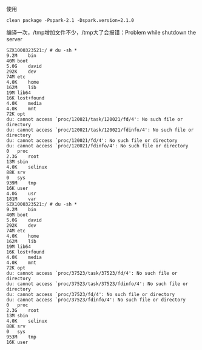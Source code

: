 使用

	clean package -Pspark-2.1 -Dspark.version=2.1.0
编译一次，/tmp增加文件不少，/tmp大了会报错：Problem while shutdown the server
	
	
	SZX1000323521:/ # du -sh *
	9.2M	bin
	40M	boot
	5.0G	david
	292K	dev
	74M	etc
	4.0K	home
	162M	lib
	19M	lib64
	16K	lost+found
	4.0K	media
	4.0K	mnt
	72K	opt
	du: cannot access `proc/120021/task/120021/fd/4': No such file or directory
	du: cannot access `proc/120021/task/120021/fdinfo/4': No such file or directory
	du: cannot access `proc/120021/fd/4': No such file or directory
	du: cannot access `proc/120021/fdinfo/4': No such file or directory
	0	proc
	2.3G	root
	13M	sbin
	4.0K	selinux
	88K	srv
	0	sys
	939M	tmp
	16K	user
	4.0G	usr
	181M	var
	SZX1000323521:/ # du -sh *
	9.2M	bin
	40M	boot
	5.0G	david
	292K	dev
	74M	etc
	4.0K	home
	162M	lib
	19M	lib64
	16K	lost+found
	4.0K	media
	4.0K	mnt
	72K	opt
	du: cannot access `proc/37523/task/37523/fd/4': No such file or directory
	du: cannot access `proc/37523/task/37523/fdinfo/4': No such file or directory
	du: cannot access `proc/37523/fd/4': No such file or directory
	du: cannot access `proc/37523/fdinfo/4': No such file or directory
	0	proc
	2.3G	root
	13M	sbin
	4.0K	selinux
	88K	srv
	0	sys
	953M	tmp
	16K	user
